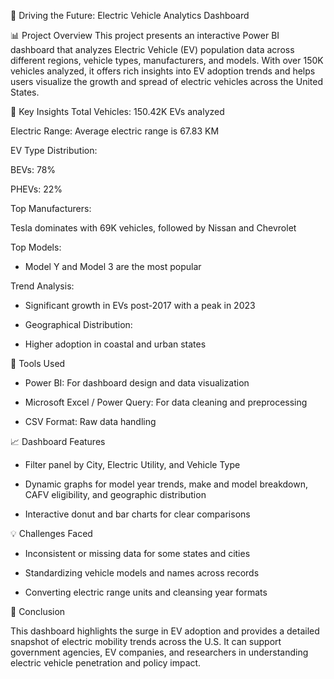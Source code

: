 

🚗 Driving the Future: Electric Vehicle Analytics Dashboard

📊 Project Overview
This project presents an interactive Power BI dashboard that analyzes Electric Vehicle (EV) population data across different regions, vehicle types, manufacturers, and models. 
With over 150K vehicles analyzed, it offers rich insights into EV adoption trends and helps users visualize the growth and spread of electric vehicles across the United States.

📌 Key Insights
Total Vehicles: 150.42K EVs analyzed

Electric Range: Average electric range is 67.83 KM

EV Type Distribution:

BEVs: 78%

PHEVs: 22%

Top Manufacturers:

Tesla dominates with 69K vehicles, followed by Nissan and Chevrolet

Top Models:

- Model Y and Model 3 are the most popular

Trend Analysis:

- Significant growth in EVs post-2017 with a peak in 2023

- Geographical Distribution:

- Higher adoption in coastal and urban states

🔧 Tools Used
- Power BI: For dashboard design and data visualization

- Microsoft Excel / Power Query: For data cleaning and preprocessing

- CSV Format: Raw data handling

📈 Dashboard Features

- Filter panel by City, Electric Utility, and Vehicle Type

- Dynamic graphs for model year trends, make and model breakdown, CAFV eligibility, and geographic distribution

- Interactive donut and bar charts for clear comparisons


💡 Challenges Faced

- Inconsistent or missing data for some states and cities

- Standardizing vehicle models and names across records

- Converting electric range units and cleansing year formats

🏁 Conclusion

This dashboard highlights the surge in EV adoption and provides a detailed snapshot of electric mobility trends across the U.S. 
It can support government agencies, EV companies, and researchers in understanding electric vehicle penetration and policy impact.

